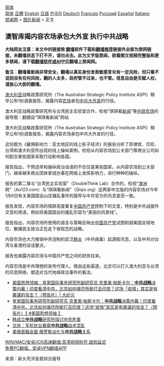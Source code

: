  <!-- 面包屑导航 --> <div class="breadcrumb"><!-- GTranslate: https://gtranslate.io/ -->  <div class="switcher notranslate">  <div class="selected">  <a href="#" onclick="return false;"> 简体</a>  </div>  <div class="option">  <a href="https://www.bannedbook.org" onclick="doGTranslate('zh-CN|zh-CN');jQuery('div.switcher div.selected a').html(jQuery(this).html());return false;" title="简体中文" class="nturl selected"> 简体</a>  <a href="https://www.bannedbook.org/zh-tw/" onclick="doGTranslate('zh-CN|zh-TW');jQuery('div.switcher div.selected a').html(jQuery(this).html());return false;" title="繁體中文" class="nturl"> 正體</a>  <a href="https://www.bannedbook.org/en/" onclick="doGTranslate('zh-CN|en');jQuery('div.switcher div.selected a').html(jQuery(this).html());return false;" title="English" class="nturl"> English</a>  <a href="https://www.bannedbook.org/ja/" onclick="doGTranslate('zh-CN|ja');jQuery('div.switcher div.selected a').html(jQuery(this).html());return false;" title="日本語" class="nturl"> 日語</a>  <a href="https://www.bannedbook.org/ko/" onclick="doGTranslate('zh-CN|ko');jQuery('div.switcher div.selected a').html(jQuery(this).html());return false;" title="한국어" class="nturl"> 한국어</a>  <a href="https://www.bannedbook.org/de/" onclick="doGTranslate('zh-CN|de');jQuery('div.switcher div.selected a').html(jQuery(this).html());return false;" title="Deutsch" class="nturl"> Deutsch</a>  <a href="https://www.bannedbook.org/fr/" onclick="doGTranslate('zh-CN|fr');jQuery('div.switcher div.selected a').html(jQuery(this).html());return false;" title="Français" class="nturl"> Français</a>  <a href="https://www.bannedbook.org/ru/" onclick="doGTranslate('zh-CN|ru');jQuery('div.switcher div.selected a').html(jQuery(this).html());return false;" title="Русский" class="nturl"> Русский</a>  <a href="https://www.bannedbook.org/es/" onclick="doGTranslate('zh-CN|es');jQuery('div.switcher div.selected a').html(jQuery(this).html());return false;" title="Español" class="nturl"> Español</a>  <a href="https://www.bannedbook.org/it/" onclick="doGTranslate('zh-CN|it');jQuery('div.switcher div.selected a').html(jQuery(this).html());return false;" title="Italiano" class="nturl"> Italiano</a>  </div>  </div>      <div class='breadcrumb-sub'><!-- Breadcrumb NavXT 6.3.0 --> <a href="https://www.bannedbook.org/" class="home">禁闻网</a> &gt; <a href="https://www.bannedbook.org/bnews/topimagenews/" class="category">图片新闻</a> &gt; 正文</div></div><h2>澳智库揭内容农场承包大外宣 执行中共战略</h2> <p class="notice"><b>大陆网友注意：本文中的链接除 <a href="https://github.com/bannedbook/fanqiang" >翻墙</a>软件下载和<a href="https://github.com/killgcd/justmysocks/blob/master/README.md">翻墙推荐</a>链接外全部为禁网链接，未翻墙状态下打不开，请勿点击。此为文字版禁闻，欲看图文视频完整版和更多禁闻，请下载<a href="https://github.com/bannedbook/fanqiang">翻墙软件或APP</a>后翻墙上禁闻网。</p><p>备注：翻墙看新闻非常安全，翻墙以真实身份发表敏感言论有一定风险，但只看不说则没有任何风险，翻的人太多，政府管不过来，也不管。信息自由是天赋人权，请放心大胆的翻墙。</b></p>  <div class="entry"> <p id="summary"><a href="https://www.bannedbook.org/bnews/tag/%e6%be%b3%e5%a4%a7%e5%88%a9%e4%ba%9a/" class="st_tag internal_tag" rel="tag" title="标签 澳大利亚 下的日志">澳大利亚</a>战略政策研究所（The Australian Strategic Policy Institute ASPI）稍早公布1份调查报告，揭露内容<a href="https://www.bannedbook.org/bnews/tag/%E5%86%9C%E5%9C%BA/" class="st_tag internal_tag" rel="tag" title="标签 农场 下的日志">农场</a>承包<a href="https://www.bannedbook.org/bnews/tag/%e4%b8%ad%e5%85%b1/" class="st_tag internal_tag" rel="tag" title="标签 中共 下的日志">中共</a><a href="https://www.bannedbook.org/bnews/tag/%E5%A4%A7%E5%A4%96%E5%AE%A3/" class="st_tag internal_tag" rel="tag" title="标签 大外宣 下的日志">大外宣</a>的行径。</p> <p id="conimg">澳大利亚战略政策研究所与台湾民主实验室合作，检视“琪琪看<span class='wp_keywordlink_affiliate'><a href="https://www.bannedbook.org/" title="新闻">新闻</a></span>”等<a href="https://www.bannedbook.org/bnews/tag/%e5%86%85%e5%ae%b9%e5%86%9c%e5%9c%ba/" class="st_tag internal_tag" rel="tag" title="标签 内容农场 下的日志">内容农场</a>的报导图：翻摄自“琪琪看新闻”网站</p> <p>澳大利亚战略政策研究所（The Australian Strategic Policy Institute ASPI）稍早公布1份调查报告，揭露内容农场承包中共大外宣的行径。</p>  <p>这份题为《雇佣影响力：亚太地区的线上影子经济》的报告分析了菲律宾、印尼、台湾和澳大利亚所出现的线上操纵案例，检视从内容农场到公关部门等商业公司如何配合某些国家采取行动影响各国。</p> <p>报告指出，干预选举和操纵政治话语的不仅仅是某些国家。从内容农场到公关部门，越来越多商业团体拿钱办事在网络上发挥影响力，进行种种的操纵。</p> <p>报告的第二章与“台湾民主实验室”（DoubleThink Lab）合作的，检视“<a href="https://www.bannedbook.org/bnews/tag/%e6%be%b3%e6%b4%b2/" class="st_tag internal_tag" rel="tag" title="标签 澳洲 下的日志">澳洲</a>网”（Au123.com）与“琪琪看新闻”（Qiqis.org）这两家中文版的内容农场对今年1月6日有关美国国会山庄骚乱事件的报导与中共官方的讯息是否一致。</p>  <p>报告发现，内容农场的措辞高度重复<span class='wp_keywordlink_affiliate'><a href="https://www.bannedbook.org/" title="中国" target="_blank">中国</a></span><a href="https://www.bannedbook.org/bnews/tag/%e5%85%b1%e4%ba%a7%e5%85%9a/" class="st_tag internal_tag" rel="tag" title="标签 共产党 下的日志">共产党</a>控制下的文宣，特别是中共战狼外交官的用语，例如将美国国会的骚乱形容为“美丽的风景线”。</p> <p>报告指出，内容农场所使用的语言与策略反映出<a href="https://www.bannedbook.org/bnews/tag/%e4%b8%ad%e5%9b%bd%e5%85%b1%e4%ba%a7%e5%85%9a/" class="st_tag internal_tag" rel="tag" title="标签 中国共产党 下的日志">中国共产党</a>试图削弱美国全球地位、散播民主政治正在走下坡观念的战略。</p> <p>内容农场也大力推销中共泡制的武汉<a href="https://www.bannedbook.org/bnews/tag/%e8%82%ba%e7%82%8e/" class="st_tag internal_tag" rel="tag" title="标签 肺炎 下的日志">肺炎</a>（中共病毒）起源假讯息，以及中共对台湾与香港的谈话要点。</p>  <p>报告也揭露内容农场与中国共产党之间的财务往来。</p> <p>内容农场是中共理想的宣传代理人。借由这些渠道，北京可以打入澳大利亚与台湾的讯息网络，塑造对当代地缘政治事件的看法。</p> <ul class='op-related-articles' title='相关阅读'> <li><a href='https://www.bannedbook.org/bnews/cbnews/20210729/1596193.html' target='_blank'>美国思想领袖：皇家国际事务研究所副研究员 克里奥‧帕斯卡尔：<b>中共战略</b>决策内幕！印度看清中共，北京如何竭尽所能打击印度？这场「疫情」其实是有蓄谋的攻击？（预告片）| 大纪元</a></li> <li><a href='https://www.bannedbook.org/bnews/bannedvideo/20210729/1596190.html' target='_blank'>皇家国际事务研究所副研究员 克里奥‧帕斯卡尔：<b>中共战略</b>决策内幕！印度看清中共，北京如何竭尽所能打击印度？这场“疫情”其实是有蓄谋的攻击？（预告片）【 #美国思想领袖 】</a></li> <li><a href='https://www.bannedbook.org/bnews/bannedvideo/20210703/1579287.html' target='_blank'>韩成立<b>中共战略</b>研究所探讨中共危害</a></li> <li><a href='https://www.bannedbook.org/bnews/comments/20210619/1569822.html' target='_blank'>沈舟：军机扰台暴露<b>中共战略</b>战术混乱</a></li> <li><a href='https://www.bannedbook.org/bnews/cnnews/20210617/1568270.html' target='_blank'>美俄首脑会面 俄罗斯淡化与<b>中共战略</b>关系</a></li> </ul> <p class="texttj"> <a href="https://github.com/bannedbook/fanqiang/wiki/V2ray%E6%9C%BA%E5%9C%BA" target="_blank">WIN/MAC/安卓/iOS高速翻墙:高清视频秒开,超低延迟</a><br/> <a href="https://github.com/bannedbook/fanqiang/wiki/%E7%A6%81%E9%97%BB%E7%BD%91%E5%AE%89%E5%8D%93%E7%BF%BB%E5%A2%99%E6%96%B0%E9%97%BBAPP" target="_blank">免费PC翻墙、安卓VPN翻墙APP</a></p> <p> 来源：新头壳洪圣斐综合报导 </p><a name='sharetosocial'></a>  <div style="margin-bottom:5px;padding-bottom:5px;clear:both"> <div id="archive-pix-1" class="banner-ads"> <!-- AuctionX Display platform tag START --> <div id="26318x728x90x621x_ADSLOT2" clicktrack="%%CLICK_URL_ESC%%"></div> <!-- AuctionX Display platform tag END --> </div> <div id="archive-pix-2" class="banner-ads"> <!-- AuctionX Display platform tag START --> <div id="26315x300x250x621x_ADSLOT2" clicktrack="%%CLICK_URL_ESC%%"></div> <!-- AuctionX Display platform tag END --> </div> </div>  <div id="archive-pix-1" class="banner-ads"> <!-- AuctionX Display platform tag START --> <div id="26318x728x90x621x_ADSLOT3" clicktrack="%%CLICK_URL_ESC%%"></div> <!-- AuctionX Display platform tag END --> </div> </div><!--END ENTRY--> 